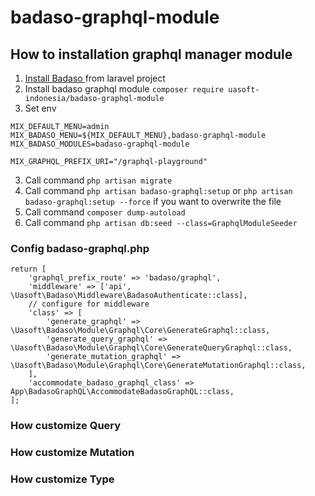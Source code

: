 # badaso-graphql-module

## How to installation graphql manager module
1. <a href="https://badaso-docs.uatech.co.id/docs/en/getting-started/installation/" target="blank"> Install Badaso </a> from laravel project
2. Install badaso graphql module `composer require uasoft-indonesia/badaso-graphql-module` 
3. Set env
```
MIX_DEFAULT_MENU=admin
MIX_BADASO_MENU=${MIX_DEFAULT_MENU},badaso-graphql-module
MIX_BADASO_MODULES=badaso-graphql-module

MIX_GRAPHQL_PREFIX_URI="/graphql-playground"
```
3. Call command `php artisan migrate`
4. Call command `php artisan badaso-graphql:setup` or `php artisan badaso-graphql:setup --force` if you want to overwrite the file 
5. Call command `composer dump-autoload`
6. Call command `php artisan db:seed --class=GraphqlModuleSeeder`

### Config badaso-graphql.php
```
return [
    'graphql_prefix_route' => 'badaso/graphql',
    'middleware' => ['api', \Uasoft\Badaso\Middleware\BadasoAuthenticate::class],
    // configure for middleware 
    'class' => [
        'generate_graphql' => \Uasoft\Badaso\Module\Graphql\Core\GenerateGraphql::class,
        'generate_query_graphql' => \Uasoft\Badaso\Module\Graphql\Core\GenerateQueryGraphql::class,
        'generate_mutation_graphql' => \Uasoft\Badaso\Module\Graphql\Core\GenerateMutationGraphql::class,
    ],
    'accommodate_badaso_graphql_class' => App\BadasoGraphQL\AccommodateBadasoGraphQL::class,
];

```

### How customize Query  

### How customize Mutation

### How customize Type  

